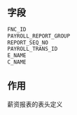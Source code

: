 ## 字段
```js
FNC_ID
PAYROLL_REPORT_GROUP
REPORT_SEQ_NO
PAYROLL_TRANS_ID
E_NAME
C_NAME
```
## 作用
薪资报表的表头定义